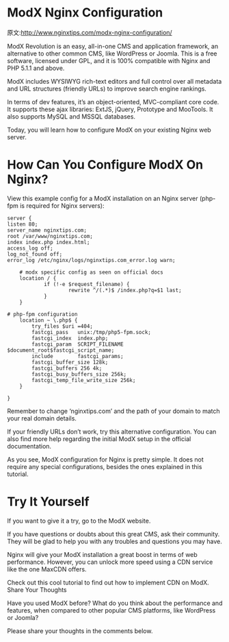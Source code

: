 # ModX Nginx Configuration

原文:http://www.nginxtips.com/modx-nginx-configuration/

ModX Revolution is an easy, all-in-one CMS and application framework, an alternative to other common CMS, like WordPress or Joomla. This is a free software, licensed under GPL, and it is 100% compatible with Nginx and PHP 5.1.1 and above.

ModX includes WYSIWYG rich-text editors and full control over all metadata and URL structures (friendly URLs) to improve search engine rankings.

In terms of dev features, it’s an object-oriented, MVC-compliant core code. It supports these ajax libraries: ExtJS, jQuery, Prototype and MooTools. It also supports MySQL and MSSQL databases.

Today, you will learn how to configure ModX on your existing Nginx web server.

# How Can You Configure ModX On Nginx?

View this example config for a ModX installation on an Nginx server (php-fpm is required for Nginx servers):


    server {
    listen 80;
    server_name nginxtips.com;
    root /var/www/nginxtips.com;
    index index.php index.html;
    access_log off;
    log_not_found off;
    error_log /etc/nginx/logs/nginxtips.com_error.log warn;

        # modx specific	config as seen on official docs
        location / {
                if (!-e $request_filename) {
                        rewrite ^/(.*)$ /index.php?q=$1 last;
                }
        }

	# php-fpm configuration
        location ~ \.php$ {
            try_files $uri =404;
            fastcgi_pass   unix:/tmp/php5-fpm.sock;
            fastcgi_index  index.php;
            fastcgi_param  SCRIPT_FILENAME  $document_root$fastcgi_script_name;
            include        fastcgi_params;
            fastcgi_buffer_size 128k;
            fastcgi_buffers 256 4k;
            fastcgi_busy_buffers_size 256k;
            fastcgi_temp_file_write_size 256k;
        }

    }



Remember to change ‘nginxtips.com’ and the path of your domain to match your real domain details.

If your friendly URLs don’t work, try this alternative configuration. You can also find more help regarding the initial ModX setup in the official documentation.

As you see, ModX configuration for Nginx is pretty simple. It does not require any special configurations, besides the ones explained in this tutorial.

# Try It Yourself

If you want to give it a try, go to the ModX website.

If you have questions or doubts about this great CMS, ask their community. They will be glad to help you with any troubles and questions you may have.

Nginx will give your ModX installation a great boost in terms of web performance. However, you can unlock more speed using a CDN service like the one MaxCDN offers.

Check out this cool tutorial to find out how to implement CDN on ModX.
Share Your Thoughts

Have you used ModX before? What do you think about the performance and features, when compared to other popular CMS platforms, like WordPress or Joomla?

Please share your thoughts in the comments below.

